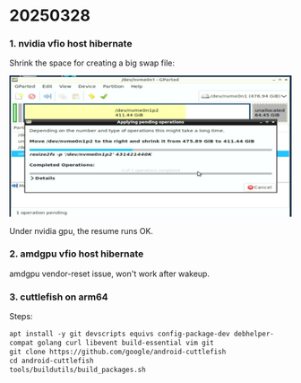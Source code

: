 # 20250328
### 1. nvidia vfio host hibernate
Shrink the space for creating a big swap file:     

![./images/2025_03_28_11_19_20_1521x759.jpg](./images/2025_03_28_11_19_20_1521x759.jpg)

Under nvidia gpu, the resume runs OK.   
### 2. amdgpu vfio host hibernate
amdgpu vendor-reset issue, won't work after wakeup.     

### 3. cuttlefish on arm64
Steps:     


```
apt install -y git devscripts equivs config-package-dev debhelper-compat golang curl libevent build-essential vim git
git clone https://github.com/google/android-cuttlefish
cd android-cuttlefish
tools/buildutils/build_packages.sh


```
